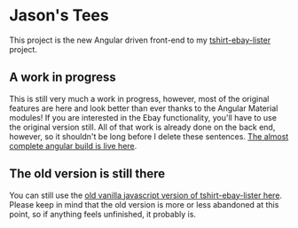 # Jason's Tees

This project is the new Angular driven front-end to my [tshirt-ebay-lister](https://github.com/selfVSmind/tshirt-ebay-lister) project. 

## A work in progress

This is still very much a work in progress, however, most of the original features are here and look better than ever thanks to the Angular Material modules! If you are interested in the Ebay functionality, you'll have to use the original version still. All of that work is already done on the back end, however, so it shouldn't be long before I delete these sentences. [The almost complete angular build is live here](https://t-shirts.jasonlambert.io/about).

## The old version is still there

You can still use the [old vanilla javascript version of tshirt-ebay-lister here](https://t-shirts.jasonlambert.io/old-version). Please keep in mind that the old version is more or less abandoned at this point, so if anything feels unfinished, it probably is.
